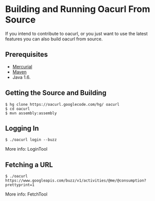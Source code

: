 # Building and Running Oacurl From Source #
If you intend to contribute to oacurl, or you just want to use the latest features you can also build oacurl from source.

## Prerequisites ##
  * [Mercurial](http://mercurial.selenic.com/)
  * [Maven](http://maven.apache.org/)
  * Java 1.6.

## Getting the Source and Building ##
```
$ hg clone https://oacurl.googlecode.com/hg/ oacurl
$ cd oacurl
$ mvn assembly:assembly
```

## Logging In ##
```
$ ./oacurl login --buzz
```
More info: LoginTool

## Fetching a URL ##
```
$ ./oacurl https://www.googleapis.com/buzz/v1/activities/@me/@consumption?prettyprint=1
```
More info: FetchTool